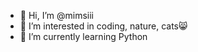 - 👋 Hi, I’m @mimsiii
- 👀 I’m interested in coding, nature, cats😸
- 🌱 I’m currently learning Python

<!---
Problem-solver, analytical thinker, perfectionist, who desires to progress and to become an experienced Software Developer and a valuable Team Member.
I'm currently on my journey of studying Software Development.
So far I'm familiar with Python, C++, Algorithms and Data Structures with C++, SQL, C#, JavaScript, PHP, MySQL, .NET Framework, HTML & CSS, Angular, React, but I'm always adding a new skill to my repertoire.
More precisely I'm more into back end programming.
--->

<!---
mimsiii/mimsiii is a ✨ special ✨ repository because its `README.md` (this file) appears on your GitHub profile.
You can click the Preview link to take a look at your changes.
--->
